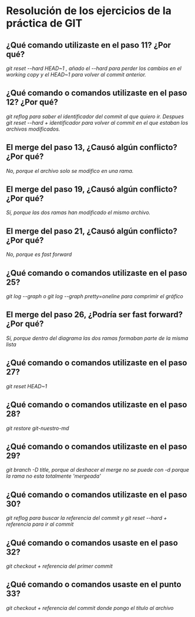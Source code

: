 # Resolución de los ejercicios de la práctica de GIT

## ¿Qué comando utilizaste en el paso 11? ¿Por qué?

*git reset --hard HEAD~1 , añado el --hard para perder los cambios en el working copy y el HEAD~1 para volver al commit anterior.*

## ¿Qué comando o comandos utilizaste en el paso 12? ¿Por qué?

*git reflog para saber el identificador del commit al que quiero ir. Despues git reset --hard + identificador para volver al commit en el que estaban los archivos modificados.*

## El merge del paso 13, ¿Causó algún conflicto? ¿Por qué?

*No, porque el archivo solo se modifico en una rama.*

## El merge del paso 19, ¿Causó algún conflicto? ¿Por qué?

*Sí, porque las dos ramas han modificado el mismo archivo.*

## El merge del paso 21, ¿Causó algún conflicto? ¿Por qué?

*No, porque es fast forward*

## ¿Qué comando o comandos utilizaste en el paso 25?

*git log --graph o git log --graph pretty=oneline para comprimir el gráfico*

## El merge del paso 26, ¿Podría ser fast forward? ¿Por qué? 

*Sí, porque dentro del diagrama las dos ramas formaban parte de la misma lista*

## ¿Qué comando o comandos utilizaste en el paso 27? 

*git reset HEAD~1*

## ¿Qué comando o comandos utilizaste en el paso 28? 

*git restore git-nuestro-md*

## ¿Qué comando o comandos utilizaste en el paso 29?

*git branch -D title, porque al deshacer el merge no se puede con -d porque la rama no esta totalmente 'mergeada'*

## ¿Qué comando o comandos utilizaste en el paso 30? 

*git reflog para buscar la referencia del commit y git reset --hard + referencia para ir al commit*

## ¿Qué comando o comandos usaste en el paso 32?

*git checkout + referencia del primer commit*

## ¿Qué comando o comandos usaste en el punto 33?

*git checkout + referencia del commit donde pongo el título al archivo* 
